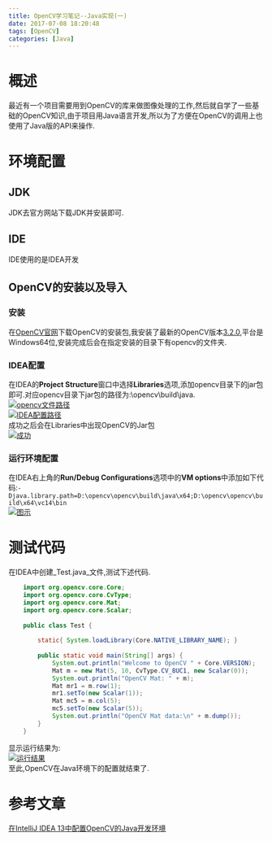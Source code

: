 ```yaml
---
title: OpenCV学习笔记--Java实现(一)
date: 2017-07-08 18:20:48
tags: [OpenCV]
categories: [Java]
---
```

[](#概述 "概述")概述
==============

最近有一个项目需要用到OpenCV的库来做图像处理的工作,然后就自学了一些基础的OpenCV知识,由于项目用Java语言开发,所以为了方便在OpenCV的调用上也使用了Java版的API来操作.

[](#环境配置 "环境配置")环境配置
====================

[](#JDK "JDK")JDK
-----------------

JDK去官方网站下载JDK并安装即可.

[](#IDE "IDE")IDE
-----------------

IDE使用的是IDEA开发

[](#OpenCV的安装以及导入 "OpenCV的安装以及导入")OpenCV的安装以及导入
-----------------------------------------------

### [](#安装 "安装")安装

在[OpenCV官网](http://opencv.org/)下载OpenCV的安装包,我安装了最新的OpenCV版本[3.2.0](https://sourceforge.net/projects/opencvlibrary/files/opencv-win/3.2.0/opencv-3.2.0-vc14.exe/download),平台是Windows64位,安装完成后会在指定安装的目录下有opencv的文件夹.

### [](#IDEA配置 "IDEA配置")IDEA配置

在IDEA的**Project Structure**窗口中选择**Libraries**选项,添加opencv目录下的jar包即可.对应opencv目录下jar包的路径为:\\opencv\\build\\java.  
[![opencv文件路径](http://misakatang.oss-cn-beijing.aliyuncs.com/201707081.jpg)](http://misakatang.oss-cn-beijing.aliyuncs.com/201707081.jpg "opencv文件路径")  
[![IDEA配置路径](http://misakatang.oss-cn-beijing.aliyuncs.com/201707082.jpg)](http://misakatang.oss-cn-beijing.aliyuncs.com/201707082.jpg "IDEA配置路径")  
成功之后会在Libraries中出现OpenCV的Jar包  
[![成功](http://misakatang.oss-cn-beijing.aliyuncs.com/201707083.jpg)](http://misakatang.oss-cn-beijing.aliyuncs.com/201707083.jpg "成功")

### [](#运行环境配置 "运行环境配置")运行环境配置

在IDEA右上角的**Run/Debug Configurations**选项中的**VM options**中添加如下代码:`-Djava.library.path=D:\opencv\opencv\build\java\x64;D:\opencv\opencv\build\x64\vc14\bin`  
[![图示](http://misakatang.oss-cn-beijing.aliyuncs.com/201707084.jpg)](http://misakatang.oss-cn-beijing.aliyuncs.com/201707084.jpg "图示")

[](#测试代码 "测试代码")测试代码
====================

在IDEA中创建_Test.java_文件,测试下述代码.
```java
    import org.opencv.core.Core;
    import org.opencv.core.CvType;
    import org.opencv.core.Mat;
    import org.opencv.core.Scalar;
    
    public class Test {
    
        static{ System.loadLibrary(Core.NATIVE_LIBRARY_NAME); }
    
        public static void main(String[] args) {
            System.out.println("Welcome to OpenCV " + Core.VERSION);
            Mat m = new Mat(5, 10, CvType.CV_8UC1, new Scalar(0));
            System.out.println("OpenCV Mat: " + m);
            Mat mr1 = m.row(1);
            mr1.setTo(new Scalar(1));
            Mat mc5 = m.col(5);
            mc5.setTo(new Scalar(5));
            System.out.println("OpenCV Mat data:\n" + m.dump());
        }
    }
```    

显示运行结果为:  
[![运行结果](http://misakatang.oss-cn-beijing.aliyuncs.com/201707085.jpg)](http://misakatang.oss-cn-beijing.aliyuncs.com/201707085.jpg "运行结果")  
至此,OpenCV在Java环境下的配置就结束了.

[](#参考文章 "参考文章")参考文章
====================

[在IntelliJ IDEA 13中配置OpenCV的Java开发环境](http://www.cnblogs.com/yezhang/p/4006134.html)